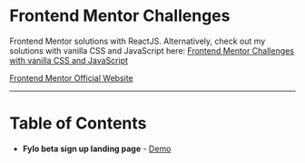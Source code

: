 # Frontend Mentor Challenges
Frontend Mentor solutions with ReactJS.
Alternatively, check out my solutions with vanilla CSS and JavaScript here: [Frontend Mentor Challenges with vanilla CSS and JavaScript](https://github.com/tealalala/tealalala.github.io)

[Frontend Mentor Official Website](https://www.frontendmentor.io/)

---

# Table of Contents
* **Fylo beta sign up landing page** - [Demo](https://pacific-scrubland-57873.herokuapp.com/)
